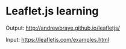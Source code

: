 Leaflet.js learning
=====
Output: http://andrewbraye.github.io/leafletjs/

Input: https://leafletjs.com/examples.html

